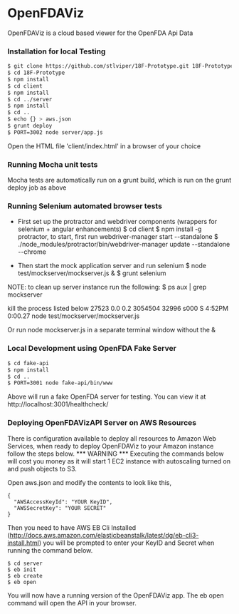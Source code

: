 # OpenFDAViz

OpenFDAViz is a cloud based viewer for the OpenFDA Api Data

### Installation for local Testing

```sh
$ git clone https://github.com/stlviper/18F-Prototype.git 18F-Prototype
$ cd 18F-Prototype
$ npm install
$ cd client
$ npm install
$ cd ../server
$ npm install
$ cd ..
$ echo {} > aws.json
$ grunt deploy
$ PORT=3002 node server/app.js
```

Open the HTML file 'client/index.html' in a browser of your choice


### Running Mocha unit tests

Mocha tests are automatically run on a grunt build, which is run on the grunt deploy job as above

###


### Running Selenium automated browser tests

- First set up the protractor and webdriver components (wrappers for selenium + angular enhancements)
$ cd client
$ npm install -g protractor, to start, first run webdriver-manager start --standalone
$ ./node_modules/protractor/bin/webdriver-manager update --standalone --chrome

- Then start the mock application server and run selenium
$ node test/mockserver/mockserver.js &
$ grunt selenium

NOTE: to clean up server instance run the following:
$ ps aux | grep mockserver

kill the process listed below
<user>     27523   0.0  0.2  3054504  32996 s000  S     4:52PM   0:00.27 node test/mockserver/mockserver.js

Or run node mockserver.js in a separate terminal window without the &

###


### Local Development using OpenFDA Fake Server

```sh
$ cd fake-api
$ npm install
$ cd ..
$ PORT=3001 node fake-api/bin/www
```
Above will run a fake OpenFDA server for testing. You can view it at 
    http://localhost:3001/healthcheck/

### Deploying OpenFDAVizAPI Server on AWS Resources

There is configuration available to deploy all resources to Amazon Web Services, when ready to deploy OpenFDAViz to your Amazon instance follow the steps below.
*** WARNING ***
Executing the commands below will cost you money as it will start 1 EC2 instance with autoscaling turned on and push objects to S3.

Open aws.json and modify the contents to look like this,
```
{
  "AWSAccessKeyId": "YOUR KeyID",
  "AWSSecretKey": "YOUR SECRET"
}
```
Then you need to have AWS EB Cli Installed (http://docs.aws.amazon.com/elasticbeanstalk/latest/dg/eb-cli3-install.html) you will be prompted to enter your KeyID and Secret when running the command below.

```
$ cd server
$ eb init
$ eb create 
$ eb open
```

You will now have a running version of the OpenFDAViz app. The eb open command will open the API in your browser. 